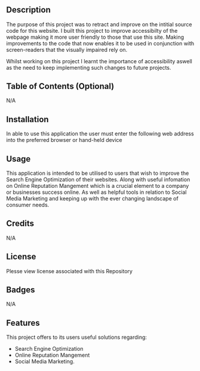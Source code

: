 # <Horiseon Social Services Solutions>

## Description

The purpose of this project was to retract and improve on the intitial source code for this website. 
I built this project to improve accessibilty of the webpage making it more user friendly to those that use this site. Making improvements to the code that now enables it to be used in conjunction with screen-readers that the visually impaired rely on.

 Whilst working on this project I learnt the importance of accessibility aswell as the need to keep implementing such changes to future projects.

## Table of Contents (Optional)

N/A

## Installation


In able to use this application the user must enter the following web address into the preferred browser or hand-held device



## Usage

This application is intended to be utilised to users that wish to improve the Search Engine Optimization of their websites. Along with useful infomation on Online Reputation Mangement which is a crucial element to a company or businesses success online. As well as helpful tools in relation to Social Media Marketing and keeping up with the ever changing landscape of consumer needs.


## Credits

N/A
## License

Plesse view license associated with this Repository

## Badges

N/A

## Features

This project offers to its users useful solutions regarding:

  - Search Engine Optimization
  - Online Reputation Mangement 
  - Social Media Marketing.

